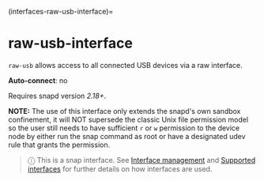 (interfaces-raw-usb-interface)=
# raw-usb-interface

`raw-usb`  allows access to all connected USB devices via a raw interface.

**Auto-connect**: no

Requires snapd version _2.18+_.

**NOTE:** The use of this interface only extends the snapd's own sandbox confinement, it will NOT supersede the classic Unix file permission model so the user still needs to have sufficient `r` or `w` permission to the device node by either run the snap command as root or have a designated udev rule that grants the permission.

> ⓘ  This is a snap interface. See [Interface management](/) and [Supported interfaces](/interfaces/index) for further details on how interfaces are used.

